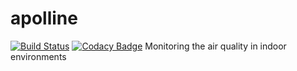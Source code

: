 # apolline
[![Build Status](https://travis-ci.org/Spirals-Team/apolline.svg?branch=sprint1%2Fissue4)](https://travis-ci.org/Spirals-Team/apolline)
[![Codacy Badge](https://www.codacy.com/project/badge/6ae0421906c14389b5abd69323d4d101)](https://www.codacy.com/app/thomas-vincent-59260/apolline)
Monitoring the air quality in indoor environments
